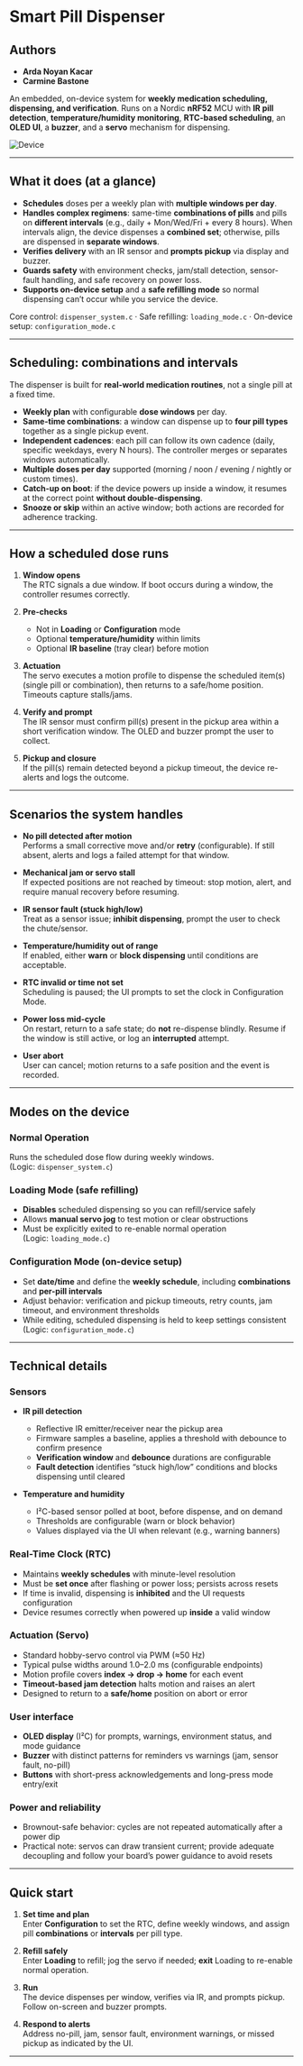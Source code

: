 # Smart Pill Dispenser
## Authors

- **Arda Noyan Kacar**  
- **Carmine Bastone**
   
An embedded, on-device system for **weekly medication scheduling, dispensing, and verification**. Runs on a Nordic **nRF52** MCU with **IR pill detection**, **temperature/humidity monitoring**, **RTC-based scheduling**, an **OLED UI**, a **buzzer**, and a **servo** mechanism for dispensing.

![Device](./Pill%20Dispenser.jpg)

---

## What it does (at a glance)

- **Schedules** doses per a weekly plan with **multiple windows per day**.
- **Handles complex regimens**: same-time **combinations of pills** and pills on **different intervals** (e.g., daily + Mon/Wed/Fri + every 8 hours). When intervals align, the device dispenses a **combined set**; otherwise, pills are dispensed in **separate windows**.
- **Verifies delivery** with an IR sensor and **prompts pickup** via display and buzzer.
- **Guards safety** with environment checks, jam/stall detection, sensor-fault handling, and safe recovery on power loss.
- **Supports on-device setup** and a **safe refilling mode** so normal dispensing can’t occur while you service the device.

Core control: `dispenser_system.c` · Safe refilling: `loading_mode.c` · On-device setup: `configuration_mode.c`

---

## Scheduling: combinations and intervals

The dispenser is built for **real-world medication routines**, not a single pill at a fixed time.

- **Weekly plan** with configurable **dose windows** per day.
- **Same-time combinations**: a window can dispense up to **four pill types** together as a single pickup event.
- **Independent cadences**: each pill can follow its own cadence (daily, specific weekdays, every N hours). The controller merges or separates windows automatically.
- **Multiple doses per day** supported (morning / noon / evening / nightly or custom times).
- **Catch-up on boot**: if the device powers up inside a window, it resumes at the correct point **without double-dispensing**.
- **Snooze or skip** within an active window; both actions are recorded for adherence tracking.

---

## How a scheduled dose runs

1. **Window opens**  
   The RTC signals a due window. If boot occurs during a window, the controller resumes correctly.

2. **Pre-checks**  
   - Not in **Loading** or **Configuration** mode  
   - Optional **temperature/humidity** within limits  
   - Optional **IR baseline** (tray clear) before motion

3. **Actuation**  
   The servo executes a motion profile to dispense the scheduled item(s) (single pill or combination), then returns to a safe/home position. Timeouts capture stalls/jams.

4. **Verify and prompt**  
   The IR sensor must confirm pill(s) present in the pickup area within a short verification window. The OLED and buzzer prompt the user to collect.

5. **Pickup and closure**  
   If the pill(s) remain detected beyond a pickup timeout, the device re-alerts and logs the outcome.

---

## Scenarios the system handles

- **No pill detected after motion**  
  Performs a small corrective move and/or **retry** (configurable). If still absent, alerts and logs a failed attempt for that window.

- **Mechanical jam or servo stall**  
  If expected positions are not reached by timeout: stop motion, alert, and require manual recovery before resuming.

- **IR sensor fault (stuck high/low)**  
  Treat as a sensor issue; **inhibit dispensing**, prompt the user to check the chute/sensor.

- **Temperature/humidity out of range**  
  If enabled, either **warn** or **block dispensing** until conditions are acceptable.

- **RTC invalid or time not set**  
  Scheduling is paused; the UI prompts to set the clock in Configuration Mode.

- **Power loss mid-cycle**  
  On restart, return to a safe state; do **not** re-dispense blindly. Resume if the window is still active, or log an **interrupted** attempt.

- **User abort**  
  User can cancel; motion returns to a safe position and the event is recorded.

---

## Modes on the device

### Normal Operation
Runs the scheduled dose flow during weekly windows.  
(Logic: `dispenser_system.c`)

### Loading Mode (safe refilling)
- **Disables** scheduled dispensing so you can refill/service safely  
- Allows **manual servo jog** to test motion or clear obstructions  
- Must be explicitly exited to re-enable normal operation  
(Logic: `loading_mode.c`)

### Configuration Mode (on-device setup)
- Set **date/time** and define the **weekly schedule**, including **combinations** and **per-pill intervals**  
- Adjust behavior: verification and pickup timeouts, retry counts, jam timeout, and environment thresholds  
- While editing, scheduled dispensing is held to keep settings consistent  
(Logic: `configuration_mode.c`)

---

## Technical details

### Sensors

- **IR pill detection**  
  - Reflective IR emitter/receiver near the pickup area  
  - Firmware samples a baseline, applies a threshold with debounce to confirm presence  
  - **Verification window** and **debounce** durations are configurable  
  - **Fault detection** identifies “stuck high/low” conditions and blocks dispensing until cleared

- **Temperature and humidity**  
  - I²C-based sensor polled at boot, before dispense, and on demand  
  - Thresholds are configurable (warn or block behavior)  
  - Values displayed via the UI when relevant (e.g., warning banners)

### Real-Time Clock (RTC)

- Maintains **weekly schedules** with minute-level resolution  
- Must be **set once** after flashing or power loss; persists across resets  
- If time is invalid, dispensing is **inhibited** and the UI requests configuration  
- Device resumes correctly when powered up **inside** a valid window

### Actuation (Servo)

- Standard hobby-servo control via PWM (≈50 Hz)  
- Typical pulse widths around 1.0–2.0 ms (configurable endpoints)  
- Motion profile covers **index → drop → home** for each event  
- **Timeout-based jam detection** halts motion and raises an alert  
- Designed to return to a **safe/home** position on abort or error

### User interface

- **OLED display** (I²C) for prompts, warnings, environment status, and mode guidance  
- **Buzzer** with distinct patterns for reminders vs warnings (jam, sensor fault, no-pill)  
- **Buttons** with short-press acknowledgements and long-press mode entry/exit

### Power and reliability

- Brownout-safe behavior: cycles are not repeated automatically after a power dip  
- Practical note: servos can draw transient current; provide adequate decoupling and follow your board’s power guidance to avoid resets

---

## Quick start

1. **Set time and plan**  
   Enter **Configuration** to set the RTC, define weekly windows, and assign pill **combinations** or **intervals** per pill type.

2. **Refill safely**  
   Enter **Loading** to refill; jog the servo if needed; **exit** Loading to re-enable normal operation.

3. **Run**  
   The device dispenses per window, verifies via IR, and prompts pickup. Follow on-screen and buzzer prompts.

4. **Respond to alerts**  
   Address no-pill, jam, sensor fault, environment warnings, or missed pickup as indicated by the UI.

---


